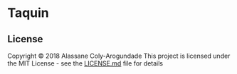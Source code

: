 # Taquin

## License
Copyright © 2018 Alassane Coly-Arogundade
This project is licensed under the MIT License - see the [LICENSE.md](LICENSE.md) file for details